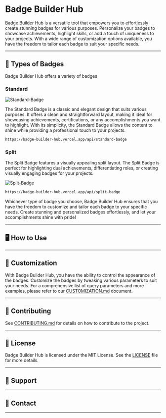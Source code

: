 # Badge Builder Hub
Badge Builder Hub is a versatile tool that empowers you to effortlessly create stunning badges for various purposes. Personalize your badges to showcase achievements, highlight skills, or add a touch of uniqueness to your projects. With a wide range of customization options available, you have the freedom to tailor each badge to suit your specific needs.

---

## 🏅 Types of Badges

Badge Builder Hub offers a variety of badges

### Standard

![Standard-Badge](https://badge-builder-hub.vercel.app/api/standard-badge)

The Standard Badge is a classic and elegant design that suits various purposes. It offers a clean and straightforward layout, making it ideal for showcasing achievements, certifications, or any accomplishments you want to highlight. With its simplicity, the Standard Badge allows the content to shine while providing a professional touch to your projects.

```md
https://badge-builder-hub.vercel.app/api/standard-badge
```

### Split

The Split Badge features a visually appealing split layout. The Split Badge is perfect for highlighting dual achievements, differentiating roles, or creating visually engaging badges for your projects.

![Split-Badge](https://badge-builder-hub.vercel.app/api/split-badge)

```md
https://badge-builder-hub.vercel.app/api/split-badge
```

Whichever type of badge you choose, Badge Builder Hub ensures that you have the freedom to customize and tailor each badge to your specific needs. Create stunning and personalized badges effortlessly, and let your accomplishments shine with pride!

---

## 🖥️ How to Use

---

## 🎨 Customization

With Badge Builder Hub, you have the ability to control the appearance of the badges. Customize the badges by tweaking various parameters to suit your needs. For a comprehensive list of query parameters and more examples, please refer to our [CUSTOMIZATION.md](https://github.com/robert-warneke/badge-builder-hub/blob/main/docs/CUSTOMIZATION.md) document.

---

## 🤝 Contributing

See [CONTRIBUTING.md](https://github.com/robert-warneke/badge-builder-hub/blob/main/CONTRIBUTING.md) for details on how to contribute to the project. 

---

## 📜 License

Badge Builder Hub is licensed under the MIT License. See the [LICENSE](https://github.com/robert-warneke/badge-builder-hub/blob/main/LICENSE) file for more details.

---

## 🚀 Support

---

## 💬 Contact

---